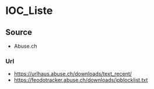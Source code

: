 # IOC_Liste


## Source

* Abuse.ch

### Url

* https://urlhaus.abuse.ch/downloads/text_recent/
* https://feodotracker.abuse.ch/downloads/ipblocklist.txt
